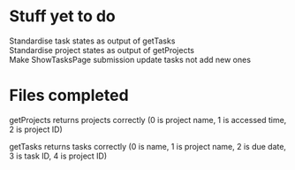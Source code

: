 # Stuff yet to do
Standardise task states as output of getTasks  
Standardise project states as output of getProjects  
Make ShowTasksPage submission update tasks not add new ones


# Files completed
getProjects returns projects correctly
(0 is project name, 1 is accessed time, 2 is project ID)   

getTasks returns tasks correctly
(0 is name, 1 is project name, 2 is due date, 3 is task ID, 4 is project ID)